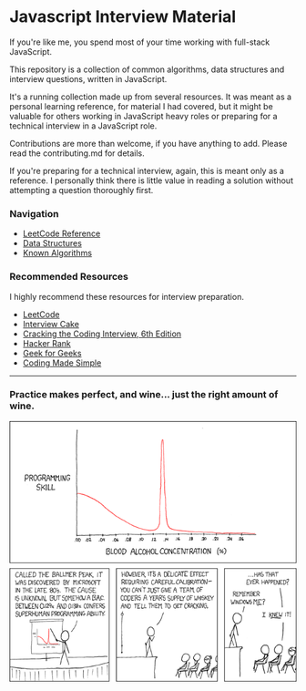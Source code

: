 
# Javascript Interview Material

If you're like me, you spend most of your time working with full-stack JavaScript.

This repository is a collection of common algorithms, data structures and interview
questions, written in JavaScript.

It's a running collection made up from several resources. It was meant as a personal
learning reference, for material I had covered, but it might be valuable for others
working in JavaScript heavy roles or preparing for a technical interview in a JavaScript
role.

Contributions are more than welcome, if you have anything to add. Please read the
contributing.md for details.

If you're preparing for a technical interview, again, this is meant only as a reference.
I personally think there is little value in reading a solution without attempting
a question thoroughly first.

### Navigation

* [LeetCode Reference](/nav/leetcode_reference.md)
* [Data Structures](/nav/data_structures.md)
* [Known Algorithms](/nav/known_algorithms.md)

### Recommended Resources

I highly recommend these resources for interview preparation.

* [LeetCode](https://leetcode.com/)
* [Interview Cake](https://www.interviewcake.com)
* [Cracking the Coding Interview, 6th Edition](https://www.careercup.com/book)
* [Hacker Rank](https://www.hackerrank.com/)
* [Geek for Geeks](http://www.geeksforgeeks.org/)
* [Coding Made Simple](https://www.youtube.com/channel/UCZLJf_R2sWyUtXSKiKlyvAw)

---

### Practice makes perfect, and wine... just the right amount of wine.

<img src="/ballmer_peak.png" />


